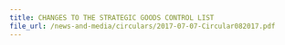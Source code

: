 ```yaml
---
title: CHANGES TO THE STRATEGIC GOODS CONTROL LIST
file_url: /news-and-media/circulars/2017-07-07-Circular082017.pdf
---
```

